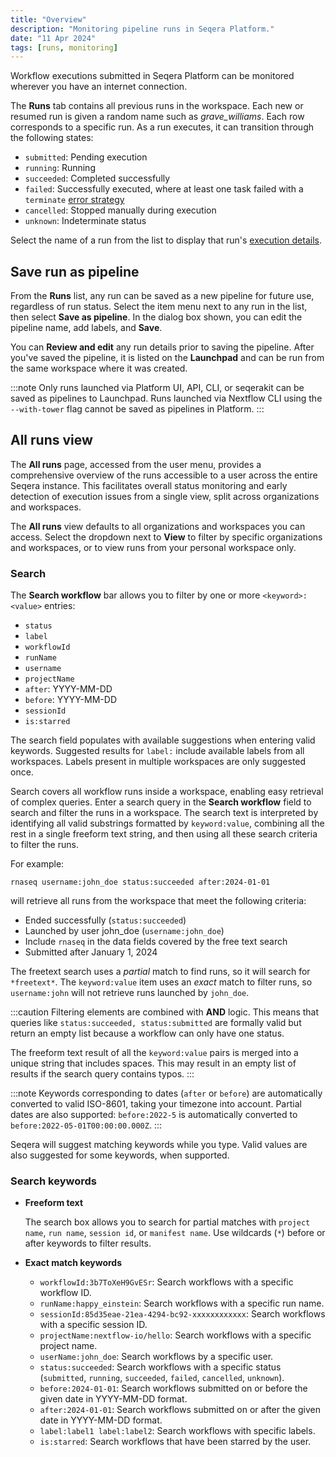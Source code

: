 ```yaml
---
title: "Overview"
description: "Monitoring pipeline runs in Seqera Platform."
date: "11 Apr 2024"
tags: [runs, monitoring]
---
```


Workflow executions submitted in Seqera Platform can be monitored wherever you have an internet connection.

The **Runs** tab contains all previous runs in the workspace. Each new or resumed run is given a random name such as _grave_williams_. Each row corresponds to a specific run. As a run executes, it can transition through the following states:

- `submitted`: Pending execution
- `running`: Running
- `succeeded`: Completed successfully
- `failed`: Successfully executed, where at least one task failed with a `terminate` [error strategy](https://www.nextflow.io/docs/latest/process.html#errorstrategy)
- `cancelled`: Stopped manually during execution
- `unknown`: Indeterminate status

Select the name of a run from the list to display that run's [execution details](./run-details.mdx).

## Save run as pipeline

From the **Runs** list, any run can be saved as a new pipeline for future use, regardless of run status. Select the item menu next to any run in the list, then select **Save as pipeline**. In the dialog box shown, you can edit the pipeline name, add labels, and **Save**.

You can **Review and edit** any run details prior to saving the pipeline. After you've saved the pipeline, it is listed on the **Launchpad** and can be run from the same workspace where it was created.

:::note
Only runs launched via Platform UI, API, CLI, or seqerakit can be saved as pipelines to Launchpad. Runs launched via Nextflow CLI using the `--with-tower` flag cannot be saved as pipelines in Platform.
:::

## All runs view

The **All runs** page, accessed from the user menu, provides a comprehensive overview of the runs accessible to a user across the entire Seqera instance. This facilitates overall status monitoring and early detection of execution issues from a single view, split across organizations and workspaces.

The **All runs** view defaults to all organizations and workspaces you can access. Select the dropdown next to **View** to filter by specific organizations and workspaces, or to view runs from your personal workspace only.

### Search

The **Search workflow** bar allows you to filter by one or more `<keyword>:<value>` entries:

- `status`
- `label`
- `workflowId`
- `runName`
- `username`
- `projectName`
- `after`: YYYY-MM-DD
- `before`: YYYY-MM-DD
- `sessionId`
- `is:starred`

The search field populates with available suggestions when entering valid keywords. Suggested results for `label:` include available labels from all workspaces. Labels present in multiple workspaces are only suggested once.

Search covers all workflow runs inside a workspace, enabling easy retrieval of complex queries. Enter a search query in the **Search workflow** field to search and filter the runs in a workspace. The search text is interpreted by identifying all valid substrings formatted by `keyword:value`, combining all the rest in a single freeform text string, and then using all these search criteria to filter the runs.

For example:

`rnaseq username:john_doe status:succeeded after:2024-01-01`

will retrieve all runs from the workspace that meet the following criteria:

- Ended successfully (`status:succeeded`)
- Launched by user john_doe (`username:john_doe`)
- Include `rnaseq` in the data fields covered by the free text search
- Submitted after January 1, 2024

The freetext search uses a _partial_ match to find runs, so it will search for `*freetext*`. The `keyword:value` item uses an _exact_ match to filter runs, so `username:john` will not retrieve runs launched by `john_doe`.

:::caution
Filtering elements are combined with **AND** logic. This means that queries like `status:succeeded, status:submitted` are formally valid but return an empty list because a workflow can only have one status.

The freeform text result of all the `keyword:value` pairs is merged into a unique string that includes spaces. This may result in an empty list of results if the search query contains typos.
:::

:::note
Keywords corresponding to dates (`after` or `before`) are automatically converted to valid ISO-8601, taking your timezone into account. Partial dates are also supported: `before:2022-5` is automatically converted to `before:2022-05-01T00:00:00.000Z`.
:::

Seqera will suggest matching keywords while you type. Valid values are also suggested for some keywords, when supported.

### Search keywords

- **Freeform text**

  The search box allows you to search for partial matches with `project name`, `run name`, `session id`, or `manifest name`. Use wildcards (`*`) before or after keywords to filter results.

- **Exact match keywords**

  - `workflowId:3b7ToXeH9GvESr`: Search workflows with a specific workflow ID.
  - `runName:happy_einstein`: Search workflows with a specific run name.
  - `sessionId:85d35eae-21ea-4294-bc92-xxxxxxxxxxxx`: Search workflows with a specific session ID.
  - `projectName:nextflow-io/hello`: Search workflows with a specific project name.
  - `userName:john_doe`: Search workflows by a specific user.
  - `status:succeeded`: Search workflows with a specific status (`submitted`, `running`, `succeeded`, `failed`, `cancelled`, `unknown`).
  - `before:2024-01-01`: Search workflows submitted on or before the given date in YYYY-MM-DD format.
  - `after:2024-01-01`: Search workflows submitted on or after the given date in YYYY-MM-DD format.
  - `label:label1 label:label2`: Search workflows with specific labels.
  - `is:starred`: Search workflows that have been starred by the user.
